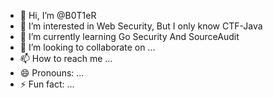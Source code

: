 - 👋 Hi, I’m @B0T1eR
- 👀 I’m interested in Web Security, But I only know CTF-Java
- 🌱 I’m currently learning Go Security And SourceAudit
- 💞️ I’m looking to collaborate on ...
- 📫 How to reach me ...
- 😄 Pronouns: ...
- ⚡ Fun fact: ...

<!---
B0T1eR/B0T1eR is a ✨ special ✨ repository because its `README.md` (this file) appears on your GitHub profile.
You can click the Preview link to take a look at your changes.
--->
